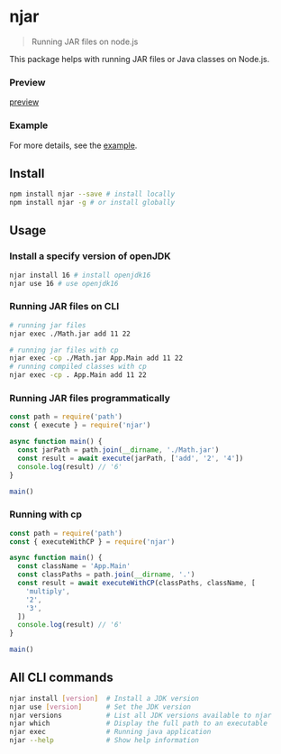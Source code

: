 # njar

> Running JAR files on node.js

This package helps with running JAR files or Java classes on Node.js.

### Preview

[preview](https://raw.githubusercontent.com/chenjuneking/njar/main/preview.gif)

### Example

For more details, see the [example](https://github.com/chenjuneking/njar/tree/main/example).

## Install

```bash
npm install njar --save # install locally
npm install njar -g # or install globally
```

## Usage

### Install a specify version of openJDK

```bash
njar install 16 # install openjdk16
njar use 16 # use openjdk16
```

### Running JAR files on CLI

```bash
# running jar files
njar exec ./Math.jar add 11 22

# running jar files with cp
njar exec -cp ./Math.jar App.Main add 11 22
# running compiled classes with cp
njar exec -cp . App.Main add 11 22
```

### Running JAR files programmatically

```javascript
const path = require('path')
const { execute } = require('njar')

async function main() {
  const jarPath = path.join(__dirname, './Math.jar')
  const result = await execute(jarPath, ['add', '2', '4'])
  console.log(result) // '6'
}

main()
```

### Running with cp

```javascript
const path = require('path')
const { executeWithCP } = require('njar')

async function main() {
  const className = 'App.Main'
  const classPaths = path.join(__dirname, '.')
  const result = await executeWithCP(classPaths, className, [
    'multiply',
    '2',
    '3',
  ])
  console.log(result) // '6'
}

main()
```

## All CLI commands

```bash
njar install [version]  # Install a JDK version
njar use [version]      # Set the JDK version
njar versions           # List all JDK versions available to njar
njar which              # Display the full path to an executable
njar exec               # Running java application
njar --help             # Show help information
```
